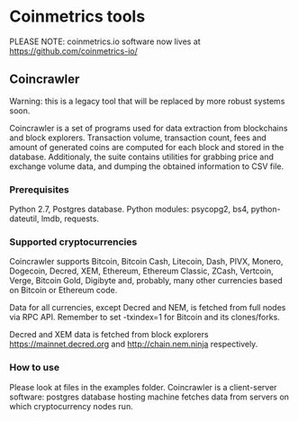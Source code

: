 # Coinmetrics tools

PLEASE NOTE: coinmetrics.io software now lives at https://github.com/coinmetrics-io/

## Coincrawler

Warning: this is a legacy tool that will be replaced by more robust systems soon.

Coincrawler is a set of programs used for data extraction from blockchains and block explorers. Transaction volume, transaction count, fees and amount of generated coins are computed for each block and stored in the database. Additionaly, the suite contains utilities for grabbing price and exchange volume data, and dumping the obtained information to CSV file.

### Prerequisites 

Python 2.7, Postgres database.
Python modules: psycopg2, bs4, python-dateutil, lmdb, requests.

### Supported cryptocurrencies

Coincrawler supports Bitcoin, Bitcoin Cash, Litecoin, Dash, PIVX, Monero, Dogecoin, Decred, XEM, Ethereum, Ethereum Classic, ZCash, Vertcoin, Verge, Bitcoin Gold, Digibyte and, probably, many other currencies based on Bitcoin or Ethereum code.

Data for all currencies, except Decred and NEM, is fetched from full nodes via RPC API. Remember to set -txindex=1 for Bitcoin and its clones/forks.

Decred and XEM data is fetched from block explorers https://mainnet.decred.org and http://chain.nem.ninja respectively.

### How to use

Please look at files in the examples folder. Coincrawler is a client-server software: postgres database hosting machine fetches data from servers on which cryptocurrency nodes run. 
